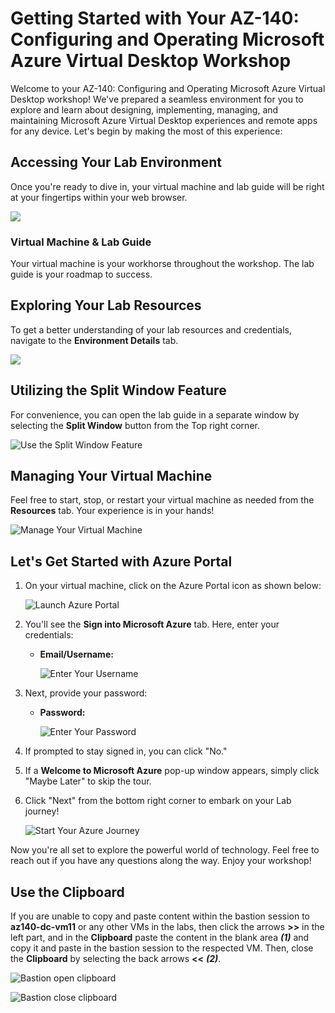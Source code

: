 # Getting Started with Your AZ-140: Configuring and Operating Microsoft Azure Virtual Desktop Workshop
 
Welcome to your AZ-140: Configuring and Operating Microsoft Azure Virtual Desktop workshop! We've prepared a seamless environment for you to explore and learn about designing, implementing, managing, and maintaining Microsoft Azure Virtual Desktop experiences and remote apps for any device. Let's begin by making the most of this experience:
 
## Accessing Your Lab Environment
 
Once you're ready to dive in, your virtual machine and lab guide will be right at your fingertips within your web browser.

   ![](./images/labguide1.png)

### Virtual Machine & Lab Guide
 
Your virtual machine is your workhorse throughout the workshop. The lab guide is your roadmap to success.
 
## Exploring Your Lab Resources
 
To get a better understanding of your lab resources and credentials, navigate to the **Environment Details** tab.

   ![](./images/env1.png)
 
## Utilizing the Split Window Feature
 
For convenience, you can open the lab guide in a separate window by selecting the **Split Window** button from the Top right corner.
 
![Use the Split Window Feature](images/splitwindow.png)
 
## Managing Your Virtual Machine
 
Feel free to start, stop, or restart your virtual machine as needed from the **Resources** tab. Your experience is in your hands!
 
![Manage Your Virtual Machine](images/resourcess.png)

## Let's Get Started with Azure Portal
1. On your virtual machine, click on the Azure Portal icon as shown below:
 
   ![Launch Azure Portal](images/image(1).png)
 
2. You'll see the **Sign into Microsoft Azure** tab. Here, enter your credentials:
 
   - **Email/Username:** <inject key="AzureAdUserEmail"></inject>
 
      ![Enter Your Username](images/sc900-image-1.png)
 
3. Next, provide your password:
 
   - **Password:** <inject key="AzureAdUserPassword"></inject>
 
     ![Enter Your Password](images/sc900-image-2.png)
 
4. If prompted to stay signed in, you can click "No."
 
5. If a **Welcome to Microsoft Azure** pop-up window appears, simply click "Maybe Later" to skip the tour.
 
6. Click "Next" from the bottom right corner to embark on your Lab journey!
 
   ![Start Your Azure Journey](images/sc900-image(3).png)
 
Now you're all set to explore the powerful world of technology. Feel free to reach out if you have any questions along the way. Enjoy your workshop!


## Use the Clipboard
If you are unable to copy and paste content within the bastion session to **az140-dc-vm11** or any other VMs in the  labs, then click the arrows **>>** in the left part, and in the **Clipboard** paste the content in the blank area ***(1)*** and copy it and paste in the bastion session to the respected VM. Then, close the **Clipboard** by selecting the back arrows **<<** ***(2)***.

  ![Bastion open clipboard](./images/image(2).png)

  ![Bastion close clipboard](./images/bastion-copy-paste-1.png)
 
